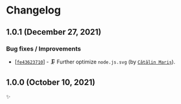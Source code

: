 <!-- markdownlint-disable line-length -->

Changelog
=========

1.0.1 (December 27, 2021)
-------------------------

### Bug fixes / Improvements

* [[`fe43623710`](https://github.com/alrra/browser-logos/commit/fe4362371092bc6fcc869b59418252a559ad8833)] - 🗜 Further optimize `node.js.svg` (by [`Cătălin Mariș`](https://github.com/alrra)).

1.0.0 (October 10, 2021)
------------------------

✨
